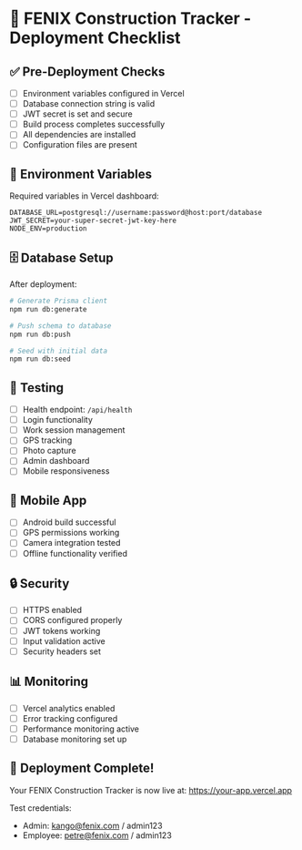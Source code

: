 # 🚀 FENIX Construction Tracker - Deployment Checklist

## ✅ Pre-Deployment Checks

- [ ] Environment variables configured in Vercel
- [ ] Database connection string is valid
- [ ] JWT secret is set and secure
- [ ] Build process completes successfully
- [ ] All dependencies are installed
- [ ] Configuration files are present

## 🔧 Environment Variables

Required variables in Vercel dashboard:
```env
DATABASE_URL=postgresql://username:password@host:port/database
JWT_SECRET=your-super-secret-jwt-key-here
NODE_ENV=production
```

## 🗄️ Database Setup

After deployment:
```bash
# Generate Prisma client
npm run db:generate

# Push schema to database
npm run db:push

# Seed with initial data
npm run db:seed
```

## 🧪 Testing

- [ ] Health endpoint: `/api/health`
- [ ] Login functionality
- [ ] Work session management
- [ ] GPS tracking
- [ ] Photo capture
- [ ] Admin dashboard
- [ ] Mobile responsiveness

## 📱 Mobile App

- [ ] Android build successful
- [ ] GPS permissions working
- [ ] Camera integration tested
- [ ] Offline functionality verified

## 🔒 Security

- [ ] HTTPS enabled
- [ ] CORS configured properly
- [ ] JWT tokens working
- [ ] Input validation active
- [ ] Security headers set

## 📊 Monitoring

- [ ] Vercel analytics enabled
- [ ] Error tracking configured
- [ ] Performance monitoring active
- [ ] Database monitoring set up

## 🎉 Deployment Complete!

Your FENIX Construction Tracker is now live at:
https://your-app.vercel.app

Test credentials:
- Admin: kango@fenix.com / admin123
- Employee: petre@fenix.com / admin123
